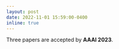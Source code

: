 ```yaml
---
layout: post
date: 2022-11-01 15:59:00-0400
inline: true
---
```


Three papers are accepted by **AAAI 2023**.
